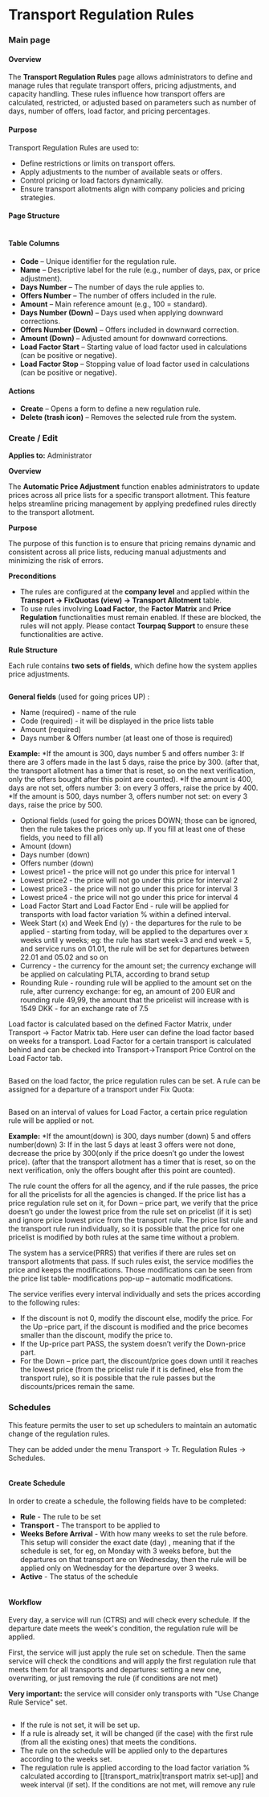 # Transport Regulation Rules

### Main page

#### Overview

The **Transport Regulation Rules** page allows administrators to define and manage rules that regulate transport offers, pricing adjustments, and capacity handling. These rules influence how transport offers are calculated, restricted, or adjusted based on parameters such as number of days, number of offers, load factor, and pricing percentages.

#### Purpose

Transport Regulation Rules are used to:

* Define restrictions or limits on transport offers.
* Apply adjustments to the number of available seats or offers.
* Control pricing or load factors dynamically.
* Ensure transport allotments align with company policies and pricing strategies.

#### Page Structure

<figure><img src=".gitbook/assets/image (5) (1) (1) (1) (1) (1) (1).png" alt=""><figcaption></figcaption></figure>

#### Table Columns

* **Code** – Unique identifier for the regulation rule.
* **Name** – Descriptive label for the rule (e.g., number of days, pax, or price adjustment).
* **Days Number** – The number of days the rule applies to.
* **Offers Number** – The number of offers included in the rule.
* **Amount** – Main reference amount (e.g., 100 = standard).
* **Days Number (Down)** – Days used when applying downward corrections.
* **Offers Number (Down)** – Offers included in downward correction.
* **Amount (Down)** – Adjusted amount for downward corrections.
* **Load Factor Start** – Starting value of load factor used in calculations (can be positive or negative).
* **Load Factor Stop** – Stopping value of load factor used in calculations (can be positive or negative).

#### Actions

* **Create** – Opens a form to define a new regulation rule.
* **Delete (trash icon)** – Removes the selected rule from the system.

### Create / Edit

**Applies to:** Administrator

**Overview**

The **Automatic Price Adjustment** function enables administrators to update prices across all price lists for a specific transport allotment. This feature helps streamline pricing management by applying predefined rules directly to the transport allotment.

**Purpose**

The purpose of this function is to ensure that pricing remains dynamic and consistent across all price lists, reducing manual adjustments and minimizing the risk of errors.

**Preconditions**

* The rules are configured at the **company level** and applied within the **Transport → FixQuotas (view) → Transport Allotment** table.
* To use rules involving **Load Factor**, the **Factor Matrix** and **Price Regulation** functionalities must remain enabled. If these are blocked, the rules will not apply. Please contact **Tourpaq Support** to ensure these functionalities are active.

**Rule Structure**

Each rule contains **two sets of fields**, which define how the system applies price adjustments.

<figure><img src=".gitbook/assets/image (7) (1) (1) (1) (1) (1) (1) (1) (1) (1) (1) (1) (1) (1) (1) (1) (1) (1) (1) (1).png" alt=""><figcaption></figcaption></figure>

**General fields** (used for going prices UP) :&#x20;

* Name (required) - name of the rule
* Code (required) - it will be displayed in the price lists table&#x20;
* Amount (required)&#x20;
* Days number & Offers number (at least one of those is required)

**Example:** \*If the amount is 300, days number 5 and offers number 3: If there are 3 offers made in the last 5 days, raise the price by 300. (after that, the transport allotment has a timer that is reset, so on the next verification, only the offers bought after this point are counted). \*If the amount is 400, days are not set, offers number 3: on every 3 offers, raise the price by 400. \*If the amount is 500, days number 3, offers number not set: on every 3 days, raise the price by 500.

* Optional fields (used for going the prices DOWN; those can be ignored, then the rule takes the prices only up. If you fill at least one of these fields, you need to fill all)&#x20;
* Amount (down)
* Days number (down)
* Offers number (down)
* Lowest price1 - the price will not go under this price for interval 1&#x20;
* Lowest price2 - the price will not go under this price for interval 2&#x20;
* Lowest price3 - the price will not go under this price for interval 3
* Lowest price4 - the price will not go under this price for interval 4
* Load Factor Start and Load Factor End - rule will be applied for transports with load factor variation % within a defined interval.
* Week Start (x) and Week End (y) - the departures for the rule to be applied - starting from today, will be applied to the departures over x weeks until y weeks; eg: the rule has start week=3 and end week = 5, and service runs on 01.01, the rule will be set for departures between 22.01 and 05.02 and so on
* Currency - the currency for the amount set; the currency exchange will be applied on calculating PLTA, according to brand setup&#x20;
* Rounding Rule - rounding rule will be applied to the amount set on the rule, after currency exchange: for eg, an amount of 200 EUR and rounding rule 49,99, the amount that the pricelist will increase with is 1549 DKK - for an exchange rate of 7.5

Load factor is calculated based on the defined Factor Matrix, under Transport -> Factor Matrix tab. Here user can define the load factor based on weeks for a transport. Load Factor for a certain transport is calculated behind and can be checked into Transport->Transport Price Control on the Load Factor tab.

<figure><img src=".gitbook/assets/image (8) (1) (1) (1) (1) (1) (1) (1) (1) (1) (1) (1) (1) (1) (1) (1).png" alt=""><figcaption></figcaption></figure>

Based on the load factor, the price regulation rules can be set. A rule can be assigned for a departure of a transport under Fix Quota:

<figure><img src=".gitbook/assets/image (9) (1) (1) (1) (1) (1) (1) (1) (1) (1) (1) (1) (1) (1).png" alt=""><figcaption></figcaption></figure>

Based on an interval of values for Load Factor, a certain price regulation rule will be applied or not.

**Example:** \*If the amount(down) is 300, days number (down) 5 and offers number(down) 3: If in the last 5 days at least 3 offers were not done, decrease the price by 300(only if the price doesn’t go under the lowest price). (after that the transport allotment has a timer that is reset, so on the next verification, only the offers bought after this point are counted).

The rule count the offers for all the agency, and if the rule passes, the price for all the pricelists for all the agencies is changed. If the price list has a price regulation rule set on it, for Down – price part, we verify that the price doesn’t go under the lowest price from the rule set on pricelist (if it is set) and ignore price lowest price from the transport rule. The price list rule and the transport rule run individually, so it is possible that the price for one pricelist is modified by both rules at the same time without a problem.

The system has a service(PRRS) that verifies if there are rules set on transport allotments that pass. If such rules exist, the service modifies the price and keeps the modifications. Those modifications can be seen from the price list table- modifications pop-up – automatic modifications.

The service verifies every interval individually and sets the prices according to the following rules:

* If the discount is not 0, modify the discount else, modify the price. For the Up –price part, if the discount is modified and the price becomes smaller than the discount, modify the price to.
* If the Up-price part PASS, the system doesn’t verify the Down-price part.
* For the Down – price part, the discount/price goes down until it reaches the lowest price (from the pricelist rule if it is defined, else from the transport rule), so it is possible that the rule passes but the discounts/prices remain the same.

### Schedules <a href="#schedules" id="schedules"></a>

This feature permits the user to set up schedulers to maintain an automatic change of the regulation rules.

They can be added under the menu Transport -> Tr. Regulation Rules -> Schedules.

<figure><img src=".gitbook/assets/image (10) (1) (1) (1) (1) (1) (1) (1) (1) (1) (1) (1) (1) (1).png" alt=""><figcaption></figcaption></figure>

#### **Create Schedule**

In order to create a schedule, the following fields have to be completed:

* **Rule** - The rule to be set
* **Transport** - The transport to be applied to
* **Weeks Before Arrival** - With how many weeks to set the rule before. This setup will consider the exact date (day) , meaning that if the schedule is set, for eg, on Monday with 3 weeks before, but the departures on that transport are on Wednesday, then the rule will be applied only on Wednesday for the departure over 3 weeks.
* **Active** - The status of the schedule

<figure><img src=".gitbook/assets/image (11) (1) (1) (1) (1) (1) (1) (1) (1) (1) (1) (1) (1).png" alt=""><figcaption></figcaption></figure>

#### **Workflow**

Every day, a service will run (CTRS) and will check every schedule. If the departure date meets the week's condition, the regulation rule will be applied.

First, the service will just apply the rule set on schedule. Then the same service will check the conditions and will apply the first regulation rule that meets them for all transports and departures: setting a new one, overwriting, or just removing the rule (if conditions are not met)

**Very important:** the service will consider only transports with "Use Change Rule Service" set.

<figure><img src=".gitbook/assets/image (12) (1) (1) (1) (1) (1) (1) (1) (1) (1) (1).png" alt=""><figcaption></figcaption></figure>

* If the rule is not set, it will be set up.
* If a rule is already set, it will be changed (if the case) with the first rule (from all the existing ones) that meets the conditions.
* The rule on the schedule will be applied only to the departures according to the weeks set.
* The regulation rule is applied according to the load factor variation % calculated according to \[\[transport\_matrix|transport matrix set-up]] and week interval (if set). If the conditions are not met, will remove any rule
